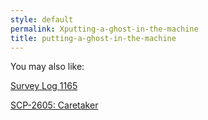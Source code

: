 ```yaml
---
style: default
permalink: Xputting-a-ghost-in-the-machine
title: putting-a-ghost-in-the-machine
---
```

You may also like:

[Survey Log 1165](http://scp-wiki.net/survey-log-1165)

[SCP-2605: Caretaker](http://scp-wiki.net/scp-2605)

